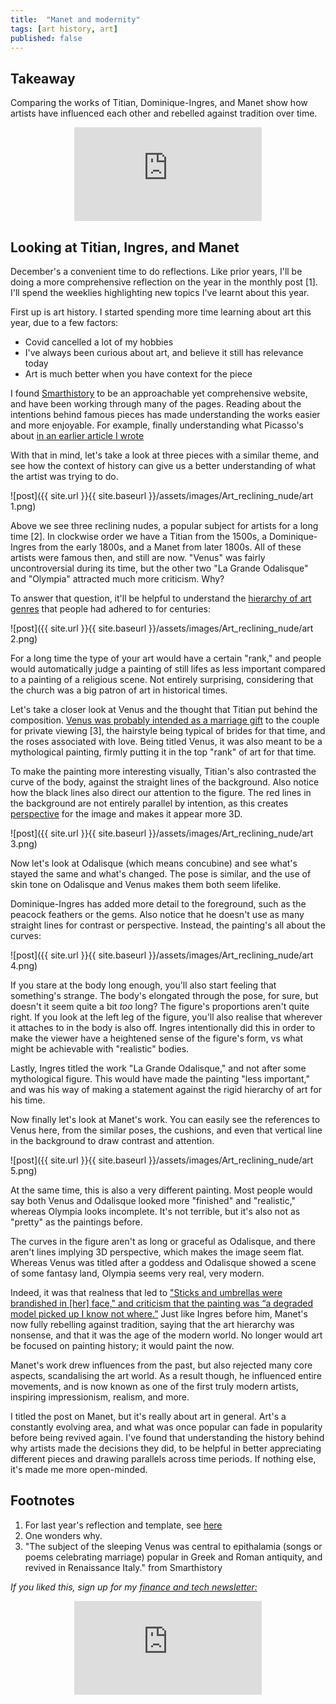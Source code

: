 ```yaml
---
title:  "Manet and modernity"  
tags: [art history, art]
published: false
---
```


## Takeaway

Comparing the works of Titian, Dominique-Ingres, and Manet show how artists have influenced each other and rebelled against tradition over time.

<style>
      .iframe-container {
        overflow: hidden;        
        padding-top: 50%; <!-- Calculated from the aspect ration of the content (in case of 16:9 it is 9/16= 0.5625) -->
        position: relative;
      }
      .iframe-container iframe { 
         border: 0;
         height: 100%; <!-- Finally, width and height are set to 100% so the iframe takes up 100% of the containers space. -->
         left: 0;
         position: absolute;
         top: 0;
         width: 100%;
         display: block;
         margin: 0 auto; <!-- center image -->
      }
      <!-- 4x3 Aspect Ratio -->
      .iframe-container-4x3 {
        padding-top: 75%;
      }
</style> 

<div class="iframe-container-4x3">
  <p align="center"><iframe src="https://avoidboringpeople.substack.com/embed" frameborder="0" scrolling="no"> </iframe></p>
</div>

## Looking at Titian, Ingres, and Manet

December's a convenient time to do reflections. Like prior years, I'll be doing a more comprehensive reflection on the year in the monthly post \[1\]. I'll spend the weeklies highlighting new topics I've learnt about this year.

First up is art history. I started spending more time learning about art this year, due to a few factors:

- Covid cancelled a lot of my hobbies
- I've always been curious about art, and believe it still has relevance today 
- Art is much better when you have context for the piece

I found [Smarthistory](https://smarthistory.org/) to be an approachable yet comprehensive website, and have been working through many of the pages. Reading about the intentions behind famous pieces has made understanding the works easier and more enjoyable. For example, finally understanding what Picasso's about [in an earlier article I wrote](https://www.leonlinsx.com/picasso/ "picasso") 

With that in mind, let's take a look at three pieces with a similar theme, and see how the context of history can give us a better understanding of what the artist was trying to do.

![post]({{ site.url }}{{ site.baseurl }}/assets/images/Art_reclining_nude/art 1.png)

Above we see three reclining nudes, a popular subject for artists for a long time \[2\]. In clockwise order we have a Titian from the 1500s, a Dominique-Ingres from the early 1800s, and a Manet from later 1800s. All of these artists were famous then, and still are now. "Venus" was fairly uncontroversial during its time, but the other two "La Grande Odalisque" and "Olympia" attracted much more criticism. Why? 

To answer that question, it'll be helpful to understand the [hierarchy of art genres](http://www.visual-arts-cork.com/history-of-art/hierarchy-of-genres.htm "hierarchy") that people had adhered to for centuries:

![post]({{ site.url }}{{ site.baseurl }}/assets/images/Art_reclining_nude/art 2.png)

For a long time the type of your art would have a certain "rank," and people would automatically judge a painting of still lifes as less important compared to a painting of a religious scene. Not entirely surprising, considering that the church was a big patron of art in historical times.

Let's take a closer look at Venus and the thought that Titian put behind the composition. [Venus was probably intended as a marriage gift](https://smarthistory.org/titian-venus-of-urbino/ "venus") to the couple for private viewing \[3\], the hairstyle being typical of brides for that time, and the roses associated with love. Being titled Venus, it was also meant to be a mythological painting, firmly putting it in the top "rank" of art for that time.

To make the painting more interesting visually, Titian's also contrasted the curve of the body, against the straight lines of the background. Also notice how the black lines also direct our attention to the figure. The red lines in the background are not entirely parallel by intention, as this creates [perspective](https://www.tate.org.uk/art/art-terms/p/perspective "perspective") for the image and makes it appear more 3D. 

![post]({{ site.url }}{{ site.baseurl }}/assets/images/Art_reclining_nude/art 3.png)

Now let's look at Odalisque (which means concubine) and see what's stayed the same and what's changed. The pose is similar, and the use of skin tone on Odalisque and Venus makes them both seem lifelike. 

Dominique-Ingres has added more detail to the foreground, such as the peacock feathers or the gems. Also notice that he doesn't use as many straight lines for contrast or perspective. Instead, the painting's all about the curves:

![post]({{ site.url }}{{ site.baseurl }}/assets/images/Art_reclining_nude/art 4.png)

If you stare at the body long enough, you'll also start feeling that something's strange. The body's elongated through the pose, for sure, but doesn't it seem quite a bit *too* long? The figure's proportions aren't quite right. If you look at the left leg of the figure, you'll also realise that wherever it attaches to in the body is also off. Ingres intentionally did this in order to make the viewer have a heightened sense of the figure's form, vs what might be achievable with "realistic" bodies.

Lastly, Ingres titled the work "La Grande Odalisque," and not after some mythological figure. This would have made the painting "less important," and was his way of making a statement against the rigid hierarchy of art for his time.

Now finally let's look at Manet's work. You can easily see the references to Venus here, from the similar poses, the cushions, and even that vertical line in the background to draw contrast and attention.

![post]({{ site.url }}{{ site.baseurl }}/assets/images/Art_reclining_nude/art 5.png)

At the same time, this is also a very different painting. Most people would say both Venus and Odalisque looked more "finished" and "realistic," whereas Olympia looks incomplete. It's not terrible, but it's also not as "pretty" as the paintings before.

The curves in the figure aren't as long or graceful as Odalisque, and there aren't lines implying 3D perspective, which makes the image seem flat. Whereas Venus was titled after a goddess and Odalisque showed a scene of some fantasy land, Olympia seems very real, very modern.

Indeed, it was that realness that led to ["Sticks and umbrellas were brandished in \[her\] face," and criticism that the painting was “a degraded model picked up I know not where.”](https://www.artforum.com/print/197503/manet-a-radicalized-female-imagery-36081 "art") Just like Ingres before him, Manet's now fully rebelling against tradition, saying that the art hierarchy was nonsense, and that it was the age of the modern world. No longer would art be focused on painting history; it would paint the now.

Manet's work drew influences from the past, but also rejected many core aspects, scandalising the art world. As a result though, he influenced entire movements, and is now known as one of the first truly modern artists, inspiring impressionism, realism, and more.

I titled the post on Manet, but it's really about art in general. Art's a constantly evolving area, and what was once popular can fade in popularity before being revived again. I've found that understanding the history behind why artists made the decisions they did, to be helpful in better appreciating different pieces and drawing parallels across time periods. If nothing else, it's made me more open-minded. 

## Footnotes

1. For last year's reflection and template, see [here](https://avoidboringpeople.substack.com/p/avoid-boring-people-even-more-in "template")
2. One wonders why.
3. "The subject of the sleeping Venus was central to epithalamia (songs or poems celebrating marriage) popular in Greek and Roman antiquity, and revived in Renaissance Italy." from Smarthistory 

*If you liked this, sign up for my [finance and tech newsletter:](https://avoidboringpeople.substack.com/ "ABP")*

<div class="iframe-container-4x3">
  <p align="center"><iframe src="https://avoidboringpeople.substack.com/embed" frameborder="0" scrolling="no"> </iframe></p>
</div>

